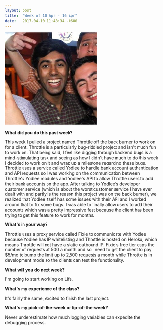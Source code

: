 ```yaml
---
layout: post
title:  "Week of 10 Apr - 16 Apr"
date:   2017-04-10 11:48:34 -0600
---
```

![](/me.jpg)

**What did you do this past week?**

This week I pulled a project named Throttle off the back burner to work on for a client. Throttle is a particularly bug-riddled project and isn't much fun to work on. That being said, I feel like digging through backend bugs is a mind-stimulating task and seeing as how I didn't have much to do this week I decided to work on it and wrap up a milestone regarding these bugs. Throttle uses a service called Yodlee to handle bank account authentication and API requests so I was working on the communication between Throttle's Yodlee modules and Yodlee's API to allow Throttle users to add their bank accounts on the app. After talking to Yodlee's developer customer service (which is about the worst customer service I have ever dealt with and partly is the reason this project was on the back burner), we realized that Yodlee itself has some issues with their API and I worked around that to fix some bugs. I was able to finally allow users to add their accounts which was a pretty impressive feat because the client has been trying to get this feature to work for months.

**What's in your way?**

Throttle uses a proxy service called Fixie to communicate with Yodlee because Yodlee has IP whitelisting and Throttle is hosted on Heroku, which means Throttle will not have a static outbound IP. Fixie's free tier caps the number of requests at 500 a month and so I need to get the client to pay $5/mo to bump the limit up to 2,500 requests a month while Throttle is in development mode so the clients can test the functionality.

**What will you do next week?**

I'm going to start working on Life.

**What's my experience of the class?**

It's fairly the same, excited to finish the last project.

**What's my pick-of-the-week or tip-of-the-week?**

Never underestimate how much logging variables can expedite the debugging process.